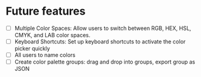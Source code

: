 # Future features

- [ ] Multiple Color Spaces: Allow users to switch between RGB, HEX, HSL, CMYK, and LAB color spaces.
- [ ] Keyboard Shortcuts: Set up keyboard shortcuts to activate the color picker quickly
- [ ] All users to name colors
- [ ] Create color palette groups: drag and drop into groups, export group as JSON
